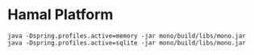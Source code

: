 # Hamal Platform

```shell
java -Dspring.profiles.active=memory -jar mono/build/libs/mono.jar
java -Dspring.profiles.active=sqlite -jar mono/build/libs/mono.jar
```


